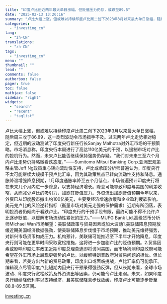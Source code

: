 ```yaml
---
title: "印度卢比创近两年最大单日涨幅，但贬值压力仍存，或跌至89.5"
date: "2025-02-13 13:20:16"
summary: "卢比大幅上涨，但或难以持续印度卢比周二创下2023年3月以来最大单日涨幅，随后周三收于86.89，这..."
categories:
  - "investing_cn"
lang:
  - "zh-CN"
translations:
  - "zh-CN"
tags:
  - "investing_cn"
menu: ""
thumbnail: ""
lead: ""
comments: false
authorbox: false
pager: true
toc: false
mathjax: false
sidebar: "right"
widgets:
  - "search"
  - "recent"
  - "taglist"
---
```


卢比大幅上涨，但或难以持续印度卢比周二创下2023年3月以来最大单日涨幅，随后周三收于86.89，这一剧烈波动令市场措手不及。过去两年卢比走势相对稳定，但近期的波动测试了印度央行新任行长Sanjay Malhotra对外汇市场的干预策略。市场消息称，印度央行本周进行了高达110亿美元的干预，以遏制市场对卢比的投机行为。然而，未来卢比能否继续保持强势仍存疑。“我们对未来三至六个月内卢比走势仍持略微看跌态度，”——Sumitomo Mitsui Banking Corp.亚洲宏观策略主管Jeff Ng政策重心转向流动性支持，卢比或承压分析师普遍认为，印度央行不太可能继续大规模干预卢比汇率，因为其政策焦点已转向流动性支持和降息。通胀降温增强降息预期，1月印度通胀率降至五个月低点，市场普遍预计印度央行将在未来几个月内进一步降息，以支持经济增长。降息可能导致印度与美国的利差收窄，从而减少卢比的吸引力，加剧其贬值压力。外资流出加剧贬值预期今年以来，外资已从印度股市撤出约100亿美元，主要受经济增速放缓和企业盈利疲软影响。美元兑卢比的风险逆转指标（衡量市场对美元走强的保护需求）近期有所回落，表明投资者仍倾向于看跌卢比。“印度央行的干预手段有限，最终可能不得不允许卢比逐步贬值，以缓解市场流动性紧张的压力。”——MUFG Bank Ltd.高级货币分析师Michael Wan市场展望：美联储政策与贸易因素或加大波动1.美联储降息预期放缓近期美国经济数据强劲，使美联储降息步伐慢于市场预期，推动美元维持强势，对新兴市场货币构成压力。机构预计，美联储可能推迟至下半年才开始降息，印度央行则可能在更早时间采取宽松措施，这将进一步加剧卢比的贬值预期。2.贸易因素或影响印度汇率政策近期印度总理莫迪即将访问美国，而市场猜测印度政府可能希望在外汇市场上展现更强势的卢比，以缓解特朗普政府对贸易问题的担忧。但长期来看，若美方出台新的贸易政策，印度出口或面临挑战，卢比汇率仍可能承压。编辑观点尽管印度卢比短期内因央行干预录得强劲反弹，但从长期来看，全球市场波动、印度央行宽松政策及外资流出等因素，仍可能令卢比走弱。未来，如果印度央行继续降低利率以支持经济，且美联储降息步伐放缓，印度卢比可能逐步贬至88.8-89.5区间。

[investing_cn](https://cn.investing.com/news/forex-news/article-2669463)
